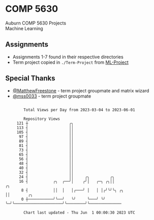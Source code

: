 # COMP 5630
Auburn COMP 5630 Projects  
Machine Learning

## Assignments
- Assignments 1-7 found in their respective directories
- Term project copied in `./Term-Project` from [ML-Project](https://github.com/wumphlett/ML-Project)

## Special Thanks
- [@MatthewFreestone](https://github.com/MatthewFreestone) - term project groupmate and matrix wizard
- [@mss0033](https://github.com/mss0033) - term project groupmate

```

        Total Views per Day from 2023-03-04 to 2023-06-01

        Repository Views
     121 ┼                  ╭╮
     113 ┤                  ││
     105 ┤                  ││
      97 ┤                  ││
      89 ┤                  ││
      81 ┤                  ││
      73 ┤                  ││
      65 ┤                  ││
      56 ┤                  ││
      48 ┤                  ││
      40 ┤                  ││
      32 ┤                  ││
      24 ┤                  ││     ╭╮         ╭╮
      16 ┤           ╭╮  ╭──╯│    ╭╯│   ╭─╮ ╭╮││                         ╭╮
       8 ┤           ││  │   │╭───╯ │   │ │╭╯╰╯╰╮ ╭╮                     ││        ╭╮
       0 ┼───────────╯╰──╯   ╰╯     ╰───╯ ╰╯    ╰─╯╰─────────────────────╯╰────────╯╰──────────────

        Chart last updated - Thu Jun  1 00:00:30 2023 UTC
        
```
